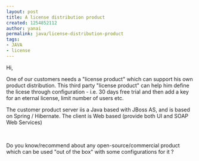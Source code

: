 ```yaml
---
layout: post
title: A license distribution product
created: 1254852112
author: yanai
permalink: java/license-distribution-product
tags:
- JAVA
- license
---
```

<p>Hi,</p>
<p>One of our customers needs a &quot;license product&quot; which can support his own product distribution. This third party &quot;license product&quot; can help him define the licese through configuration - i.e. 30 days free trial and then add a key for an eternal license, limit number of users etc.</p>
<p>The customer product server iis a Java based with JBoss AS, and is based on Spring / Hibernate. The client is Web based (provide both UI and SOAP Web Services)</p>
<p>&nbsp;</p>
<p>Do you know/recommend about any open-source/commercial product which can be used &quot;out of the box&quot; with some configurations for it ?</p>
